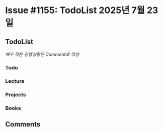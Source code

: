 # Issue #1155: TodoList 2025년 7월 23일

## TodoList

*매우 작은 진행상황은 Comment로 작성*

### Todo  

### Lecture

### Projects

### Books


## Comments

